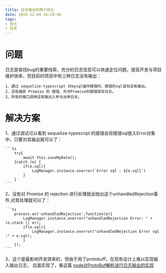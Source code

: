 ```yaml
---
title: 日志输出的两个优化
date: 2019-12-04 16:19:48
tags: 
- 优化 
- 日志
---
```

# 问题

日志是查找bug的重要线索，充分的日志信息可以快速定位问题，提高开发与项目维护效率，但目前的项目中有三种日志没有输出：

    1、通过 sequelize-typescript 对mysql操作报错时，报错的sql语句没有输出。
    2、没有捕获 Promise 的 报错，并对Promise的报错保存日志。
    3、所有的接口调用没有输出入参与出参日志。

# 解决方案

1、通过调试可以看到 sequelize-typescript 的报错会将报错sql放入Error对象中，只要对其输出就可以了：

    ```ts
        try{
            await this.saveMyData();
        }catch (e) {
            if(e.sql){
                LogManager.instance.onerror(`Error sql : ${e.sql}`)
            }
        }
    ```

2、没有对 Promise 的 rejection 进行处理就会抛出这个unhandledRejection事件,对其处理就可以了：

    ```ts
        process.on('unhandledRejection',function(e){
            LogManager.instance.onerror("unhandledRejection Error: " + (e.stack || e));
            if(e.sql){
                LogManager.instance.onerror("unhandledRejection Error sql :" + e.sql);
            }
        });
    ```

3、这个是最影响开发效率的，但由于用了protobuff，在现有设计上难以实现输入输出日志。
后面实现了，看这篇
[node对ProtoBuf解析进行日志输出的实现](http://fanyingmao.github.io/2020/01/11/node%E5%AF%B9ProtoBuf%E8%A7%A3%E6%9E%90%E8%BF%9B%E8%A1%8C%E6%97%A5%E5%BF%97%E8%BE%93%E5%87%BA%E7%9A%84%E5%AE%9E%E7%8E%B0/)